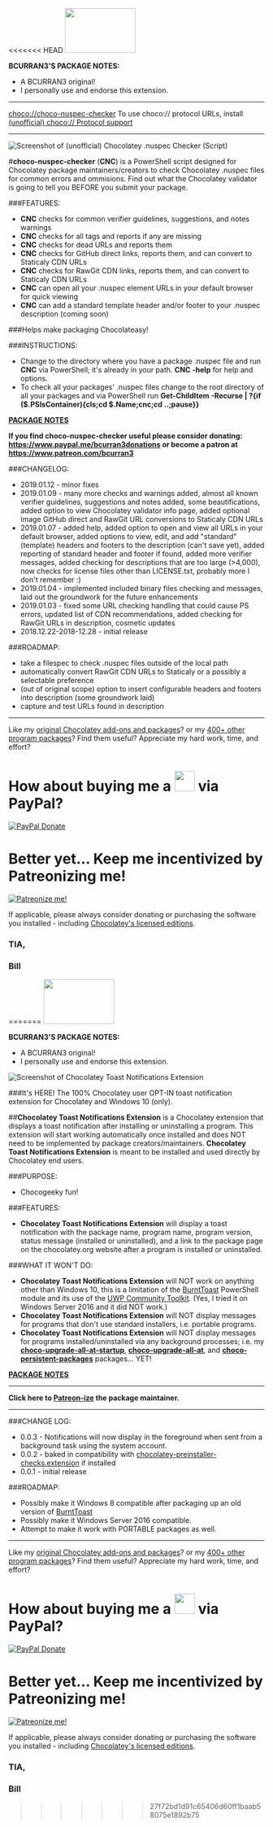 <<<<<<< HEAD
<img src="https://cdn.staticaly.com/gh/bcurran3/ChocolateyPackages/master/mylogos/myunofficialChocolateylogo_icon.png" width="139" height="88">

**BCURRAN3'S PACKAGE NOTES:**

* A BCURRAN3 original!
* I personally use and endorse this extension.

***
[choco://choco-nuspec-checker](choco://choco-nuspec-checker)
To use choco:// protocol URLs, install [(unofficial) choco:// Protocol support ](https://chocolatey.org/packages/choco-protocol-support)
***
	
![Screenshot of (unofficial) Chocolatey .nuspec Checker (Script)](https://cdn.staticaly.com/gh/bcurran3/ChocolateyPackages/master/choco-nuspec-checker/choco-nuspec-checker_screenshot.png)

#**choco-nuspec-checker** (**CNC**) is a PowerShell script designed for Chocolatey package maintainers/creators to check Chocolatey .nuspec files for common errors and ommisions. Find out what the Chocolatey validator is going to tell you BEFORE you submit your package. 

###FEATURES:
* **CNC** checks for common verifier guidelines, suggestions, and notes warnings
* **CNC** checks for all tags and reports if any are missing
* **CNC** checks for dead URLs and reports them
* **CNC** checks for GitHub direct links, reports them, and can convert to Staticaly CDN URLs
* **CNC** checks for RawGit CDN links, reports them, and can convert to Staticaly CDN URLs
* **CNC** can open all your .nuspec element URLs in your default browser for quick viewing
* **CNC** can add a standard template header and/or footer to your .nuspec description (coming soon)

###Helps make packaging Chocolateasy!

###INSTRUCTIONS:
* Change to the directory where you have a package .nuspec file and run **CNC** via PowerShell; it's already in your path. **CNC -help** for help and options. 
* To check all your packages' .nuspec files change to the root directory of all your packages and via PowerShell run **Get-ChildItem -Recurse | ?{if ($__.PSIsContainer){cls;cd $__.Name;cnc;cd ..;pause}}**

**[PACKAGE NOTES](https://github.com/bcurran3/ChocolateyPackages/blob/master/choco-nuspec-checker/readme.md)**

**If you find choco-nuspec-checker useful please consider donating: https://www.paypal.me/bcurran3donations or become a patron at https://www.patreon.com/bcurran3**

###CHANGELOG:
* 2019.01.12 - minor fixes
* 2019.01.09 - many more checks and warnings added, almost all known verifier guidelines, suggestions and notes added, some beautifications, added option to view Chocolatey validator info page, added optional image GitHub direct and RawGit URL conversions to Staticaly CDN URLs
* 2019.01.07 - added help, added option to open and view all URLs in your default browser, added options to view, edit, and add "standard" (template) headers and footers to the description (can't save yet), added reporting of standard header and footer if found, added more verifier messages, added checking for descriptions that are too large (>4,000), now checks for license files other than LICENSE.txt, probably more I don't remember :)
* 2019.01.04 - implemented included binary files checking and messages, laid out the groundwork for the future enhancements
* 2019.01.03 - fixed some URL checking handling that could cause PS errors, updated list of CDN recommendations, added checking for RawGit URLs in description, cosmetic updates
* 2018.12.22-2018-12.28 - initial release

###ROADMAP:
* take a filespec to check .nuspec files outside of the local path
* automatically convert RawGit CDN URLs to Staticaly or a possibly a selectable preference
* (out of original scope) option to insert configurable headers and footers into description (some groundwork laid)
* capture and test URLs found in description

***

Like my [original Chocolatey add-ons and packages](https://chocolatey.org/search?q=tag%3Abcurran3)? or my [400+ other program packages](https://chocolatey.org/profiles/bcurran3)? Find them useful? Appreciate my hard work, time, and effort?


<h1>How about buying me a <img src="https://cdn.rawgit.com/bcurran3/ChocolateyPackages/master/mylogos/beer.png" alt="" width="40" height="40"> via PayPal?</h1>

[![PayPal Donate](https://www.paypalobjects.com/webstatic/mktg/logo/AM_SbyPP_mc_vs_dc_ae.jpg)](https://www.paypal.me/bcurran3donations)

<h1>Better yet... Keep me incentivized by Patreonizing me!</h1>

[![Patreonize me!](https://c5.patreon.com/external/logo/downloads_wordmark_white_on_coral.png)](https://www.patreon.com/bcurran3)


If applicable, please always consider donating or purchasing the software you installed - including [Chocolatey's licensed editions](https://chocolatey.org/pricing).

<h3>TIA,</h3>

<h3>Bill</h3>




=======
<img src="https://cdn.staticaly.com/gh/bcurran3/ChocolateyPackages/master/InstChoco/InstChoco_icon.png" width="139" height="88">

**BCURRAN3'S PACKAGE NOTES:**

* A BCURRAN3 original!
* I personally use and endorse this extension.

![Screenshot of Chocolatey Toast Notifications Extension](https://cdn.staticaly.com/gh/bcurran3/ChocolateyPackages/master/chocolatey-toast-notifications.extension_extras/chocolatey-toast-notifications.extension_screenshot.png)

###It's HERE! The 100% Chocolatey user OPT-IN toast notification extension for Chocolatey and Windows 10 (only).

##**Chocolatey Toast Notifications Extension** is a Chocolatey extension that displays a toast notification after installing or uninstalling a program. This extension will start working automatically once installed and does NOT need to be implemented by package creators/maintainers. **Chocolatey Toast Notifications Extension** is meant to be installed and used directly by Chocolatey end users.

###PURPOSE:

* Chocogeeky fun!

###FEATURES: 
* **Chocolatey Toast Notifications Extension** will display a toast notification with the package name, program name, program version, status message (installed or uninstalled), and a link to the package page on the chocolatey.org website after a program is installed or uninstalled.

###WHAT IT WON'T DO:
* **Chocolatey Toast Notifications Extension** will NOT work on anything other than Windows 10, this is a limitation of the [BurntToast](https://github.com/Windos/BurntToast) PowerShell module and its use of the [UWP Community Toolkit](https://github.com/Microsoft/WindowsCommunityToolkit). (Yes, I tried it on Windows Server 2016 and it did NOT work.)
* **Chocolatey Toast Notifications Extension** will NOT display messages for programs that don't use standard installers, i.e. portable programs.
* **Chocolatey Toast Notifications Extension** will NOT display messages for programs installed/uninstalled via any background processes; i.e. my **[choco-upgrade-all-at-startup](https://chocolatey.org/packages/choco-upgrade-all-at-startup)**, **[choco-upgrade-all-at](https://chocolatey.org/packages/choco-upgrade-all-at)**, and **[choco-persistent-packages](https://chocolatey.org/packages/choco-persistent-packages)** packages... YET!

**[PACKAGE NOTES](https://github.com/bcurran3/ChocolateyPackages/blob/master/chocolatey-toast-notifications.extension/readme.md)**

***
**Click here to [Patreon-ize](https://www.patreon.com/bcurran3) the package maintainer.**
***

###CHANGE LOG:
* 0.0.3 - Notifications will now display in the foreground when sent from a background task using the system account.
* 0.0.2 - baked in compatibility with [chocolatey-preinstaller-checks.extension](https://chocolatey.org/packages/chocolatey-preinstaller-checks.extension) if installed
* 0.0.1 - initial release

###ROADMAP:
* Possibly make it Windows 8 compatible after packaging up an old version of [BurntToast](https://github.com/Windos/BurntToast)
* Possibly make it Windows Server 2016 compatible.
* Attempt to make it work with PORTABLE packages as well.

***

Like my [original Chocolatey add-ons and packages](https://chocolatey.org/search?q=tag%3Abcurran3)? or my [400+ other program packages](https://chocolatey.org/profiles/bcurran3)? Find them useful? Appreciate my hard work, time, and effort?


<h1>How about buying me a <img src="https://cdn.rawgit.com/bcurran3/ChocolateyPackages/master/mylogos/beer.png" alt="" width="40" height="40"> via PayPal?</h1>

[![PayPal Donate](https://www.paypalobjects.com/webstatic/mktg/logo/AM_SbyPP_mc_vs_dc_ae.jpg)](https://www.paypal.me/bcurran3donations)

<h1>Better yet... Keep me incentivized by Patreonizing me!</h1>

[![Patreonize me!](https://c5.patreon.com/external/logo/downloads_wordmark_white_on_coral.png)](https://www.patreon.com/bcurran3)


If applicable, please always consider donating or purchasing the software you installed - including [Chocolatey's licensed editions](https://chocolatey.org/pricing).

<h3>TIA,</h3>

<h3>Bill</h3>




>>>>>>> 27f72bd1d91c65406d60ff1baab58075e1892b75